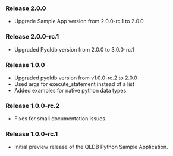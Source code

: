 ### Release 2.0.0
* Upgrade Sample App version from 2.0.0-rc.1 to 2.0.0

### Release 2.0.0-rc.1
* Upgraded Pyqldb version from 2.0.0 to 3.0.0-rc.1

### Release 1.0.0

* Upgraded pyqldb version from v1.0.0-rc.2 to 2.0.0
* Used args for execute_statement instead of a list
* Added examples for native python data types

### Release 1.0.0-rc.2

* Fixes for small documentation issues.

### Release 1.0.0-rc.1

* Initial preview release of the QLDB Python Sample Application.

